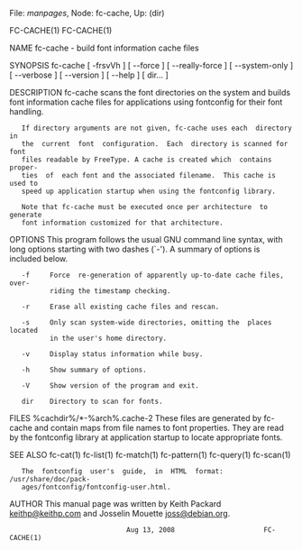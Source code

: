 File: *manpages*,  Node: fc-cache,  Up: (dir)

FC-CACHE(1)                                                        FC-CACHE(1)



NAME
       fc-cache - build font information cache files

SYNOPSIS
       fc-cache  [ -frsvVh ]  [ --force ]  [ --really-force ]  [ --system-only
       ]  [ --verbose ]  [ --version ]  [ --help ]  [ dir... ]

DESCRIPTION
       fc-cache scans the font directories  on  the  system  and  builds  font
       information  cache  files  for  applications using fontconfig for their
       font handling.

       If directory arguments are not given, fc-cache uses each  directory  in
       the  current  font  configuration.  Each  directory is scanned for font
       files readable by FreeType. A cache is created which  contains  proper-
       ties  of  each font and the associated filename.  This cache is used to
       speed up application startup when using the fontconfig library.

       Note that fc-cache must be executed once per architecture  to  generate
       font information customized for that architecture.

OPTIONS
       This  program  follows  the  usual  GNU  command line syntax, with long
       options starting with  two  dashes  (`-').  A  summary  of  options  is
       included below.

       -f     Force  re-generation of apparently up-to-date cache files, over-
              riding the timestamp checking.

       -r     Erase all existing cache files and rescan.

       -s     Only scan system-wide directories, omitting the  places  located
              in the user's home directory.

       -v     Display status information while busy.

       -h     Show summary of options.

       -V     Show version of the program and exit.

       dir    Directory to scan for fonts.

FILES
       %cachdir%/*-%arch%.cache-2
              These files are generated by fc-cache and contain maps from file
              names to font  properties.  They  are  read  by  the  fontconfig
              library at application startup to locate appropriate fonts.

SEE ALSO
       fc-cat(1) fc-list(1) fc-match(1) fc-pattern(1) fc-query(1) fc-scan(1)

       The  fontconfig  user's  guide,  in  HTML  format: /usr/share/doc/pack-
       ages/fontconfig/fontconfig-user.html.

AUTHOR
       This manual page was written by Keith Packard  <keithp@keithp.com>  and
       Josselin Mouette <joss@debian.org>.



                                 Aug 13, 2008                      FC-CACHE(1)
